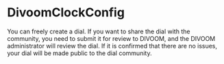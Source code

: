 # DivoomClockConfig
You can freely create a dial. If you want to share the dial with the community, you need to submit it for review to DIVOOM, and the DIVOOM administrator will review the dial. If it is confirmed that there are no issues, your dial will be made public to the dial community.
